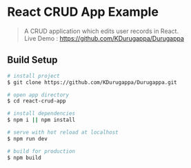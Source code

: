 
# React CRUD App Example

> A CRUD application which edits user records in React.  
Live Demo : https://github.com/KDurugappa/Durugappa

## Build Setup

```bash
# install project
$ git clone https://github.com/KDurugappa/Durugappa.git

# open app directory
$ cd react-crud-app

# install dependencies
$ npm i || npm install

# serve with hot reload at localhost
$ npm run dev

# build for production
$ npm build
```
